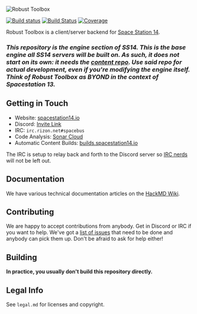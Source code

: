 ![Robust Toolbox](https://raw.githubusercontent.com/space-wizards/asset-dump/3dd3078e49e3a7e06709a6e0fc6e3223d8d44ca2/robust.png)

[![Build status](https://ci.appveyor.com/api/projects/status/ygb7t8hsj3wt7pnm/branch/master?svg=true)](https://ci.appveyor.com/project/Silvertorch5/space-station-14/branch/master) [![Build Status](https://travis-ci.org/space-wizards/space-station-14.svg?branch=master)](https://travis-ci.org/space-wizards/space-station-14) [![Coverage](https://sonarcloud.io/api/project_badges/measure?project=ss14&metric=coverage)](https://sonarcloud.io/dashboard?id=ss14)

Robust Toolbox is a client/server backend for [Space Station 14](https://github.com/space-wizards/space-station-14).

### *This repository is the *engine* section of SS14. This is the base engine all SS14 servers will be built on. As such, it does not start on its own: it needs the [content repo](https://github.com/space-wizards/space-station-14). Use said repo for actual development, even if you're modifying the engine itself. Think of Robust Toolbox as BYOND in the context of Spacestation 13.*

## Getting in Touch

* Website: [spacestation14.io](https://spacestation14.io/)
* Discord: [Invite Link](https://discord.gg/t2jac3p)
* IRC: `irc.rizon.net#spacebus`
* Code Analysis: [Sonar Cloud](https://sonarcloud.io/dashboard?id=ss14)
* Automatic Content Builds: [builds.spacestation14.io](https://builds.spacestation14.io/jenkins/)

The IRC is setup to relay back and forth to the Discord server so [IRC nerds](https://xkcd.com/1782/) will not be left out.

## Documentation

We have various technical documentation articles on the [HackMD Wiki](https://hackmd.io/@ss14/docs/%2F%40ss14%2Ftechnical-documentation-overview).

## Contributing

We are happy to accept contributions from anybody. Get in Discord or IRC if you want to help. We've got a [list of issues](https://github.com/space-wizards/RobustToolbox/issues) that need to be done and anybody can pick them up. Don't be afraid to ask for help either!

## Building

**In practice, you usually don't build this repository directly.**

## Legal Info

See `legal.md` for licenses and copyright.
